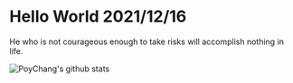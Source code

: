 # Hello World 2021/12/16

He who is not courageous enough to take risks will accomplish nothing in life.

![PoyChang's github stats](https://github-readme-stats.vercel.app/api?username=poychang&show_icons=true&theme=dracula)
